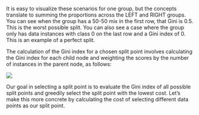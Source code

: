 It is easy to visualize these scenarios for one group, but the concepts translate to summing
the proportions across the LEFT and RIGHT groups. You can see when the group has a 50-50
mix in the first row, that Gini is 0.5. This is the worst possible split. You can also see a case
where the group only has data instances with class 0 on the last row and a Gini index of 0. This
is an example of a perfect split.

The calculation of the Gini index for a chosen split point involves calculating the Gini index
for each child node and weighting the scores by the number of instances in the parent node, as
follows:

![](https://github.com/fenago/katacoda-scenarios/raw/master/master-machine-learning-algorithms/master-machine-learning-algorithms-08/steps/8/1.JPG)

Our goal in selecting a split point is to evaluate the Gini index of all possible split points and
greedily select the split point with the lowest cost. Let’s make this more concrete by calculating
the cost of selecting different data points as our split point.